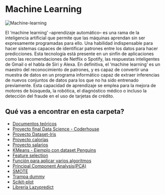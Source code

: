 # Machine Learning 

![Machine-learning](https://user-images.githubusercontent.com/86261762/236062595-1f6b68a2-f71e-425d-927d-e42322a73d40.jpg)


El ‘machine learning’ –aprendizaje automático– es una rama de la inteligencia artificial que permite que las máquinas aprendan sin ser expresamente programadas para ello. Una habilidad indispensable para hacer sistemas capaces de identificar patrones entre los datos para hacer predicciones. Esta tecnología está presente en un sinfín de aplicaciones como las recomendaciones de Netflix o Spotify, las respuestas inteligentes de Gmail o el habla de Siri y Alexa.
En definitiva, el ‘machine learning’ es un maestro del reconocimiento de patrones, y es capaz de convertir una muestra de datos en un programa informático capaz de extraer inferencias de nuevos conjuntos de datos para los que no ha sido entrenado previamente. Esta capacidad de aprendizaje se emplea para la mejora de motores de búsqueda, la robótica, el diagnóstico médico o incluso la detección del fraude en el uso de tarjetas de crédito.

## Qué vas a encontrar en esta carpeta?

- [Documentos teóricos](https://github.com/bcamandone/Machine-Learning/tree/main/Documentos%20te%C3%B3ricos)
- [Proyecto final Data Science - Coderhouse](https://github.com/bcamandone/Machine-Learning/tree/main/Proyecto%20final%20Data%20Science%20-%20Coderhouse)
- [Proyecto Dataset-Iris](https://github.com/bcamandone/Machine-Learning/tree/main/Proyecto-Dataset-Iris)
- [Proyecto calorías](https://github.com/bcamandone/Machine-Learning/tree/main/Proyecto_calorias)
- [Proyecto salarios](https://github.com/bcamandone/Machine-Learning/tree/main/Proyecto_salarios)
- [KMeans - Ejemplo con dataset Penguins](https://github.com/bcamandone/Machine-Learning/blob/main/Ejemplo%20con%20KMeans%20-%20dataset%20Penguins.ipynb)
- [Feature selection](https://github.com/bcamandone/Machine-Learning/blob/main/Feature%20selection.-.ipynb)
- [Función para aplicar varios algoritmos](https://github.com/bcamandone/Machine-Learning/blob/main/Funcion_Aplicar_varios_algoritmos.ipynb)
- [Principal Component Analysis(PCA)](https://github.com/bcamandone/Machine-Learning/blob/main/Principal%20Component%20Analysis-.ipynb)
- [SMOTE](https://github.com/bcamandone/Machine-Learning/blob/main/SMOTE.ipynb)
- [Trampa dummy](https://github.com/bcamandone/Machine-Learning/blob/main/Scikit-plot..ipynb)
- [Scikit-plot](https://github.com/bcamandone/Machine-Learning/blob/main/Trampa%20dummy-.ipynb)
- [Librería Lazypredict](https://github.com/bcamandone/Machine-Learning/blob/main/_Librer%C3%ADa%20Lazypredict.ipynb)
